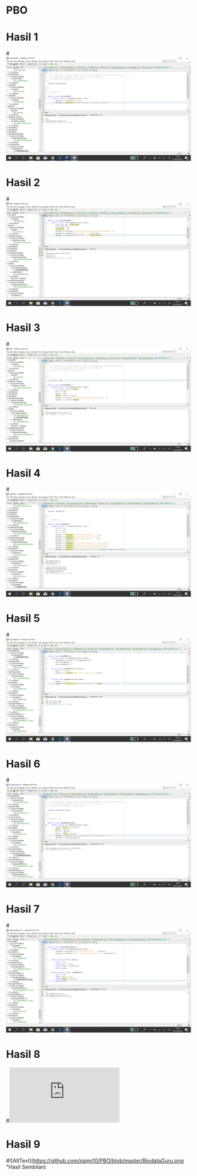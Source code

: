 # PBO
# Hasil 1
#![AltText](https://github.com/najmi10/PBO/blob/master/Lat1PBO.png "Hasil Satu")
# Hasil 2
#![AltText](https://github.com/najmi10/PBO/blob/master/Lat2PBO.png "Hasil Dua")
# Hasil 3
#![AltText](https://github.com/najmi10/PBO/blob/master/Lat3PBO.png "Hasil Tiga")
# Hasil 4
#![AltText](https://github.com/najmi10/PBO/blob/master/LuasBalok.png "Hasil Empat")
# Hasil 5
#![AltText](https://github.com/najmi10/PBO/blob/master/SepedaMotor.png "Hasil Lima")
# Hasil 6
#![AltText](https://github.com/najmi10/PBO/blob/master/TugasEksplorasi.png "Hasil Enam")
# Hasil 7
#![AltText](https://github.com/najmi10/PBO/blob/master/TugasPA.png "Hasil Tujuh")
# Hasil 8
#![AltText](https://github.com/najmi10/PBO/blob/master/TugasPratikum_B.java "Hasil Delapan")
# Hasil 9
#![AltText](https://github.com/najmi10/PBO/blob/master/BiodataGuru.png "Hasil Sembilan)
